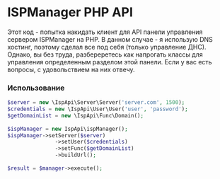 # ISPManager PHP API

Этот код - попытка накидать клиент для API панели управления сервером ISPManager на PHP. В данном случае - я использую DNS хостинг, поэтому сделал все под себя (только управление ДНС). Однако, вы без труда, разбереретесь как напрогать классы для управления определенным разделом этой панели. Если у вас есть вопросы, с удовольствием на них отвечу.

### Использование


```php
$server = new \IspApi\Server\Server('server.com', 1500);
$credentials = new \IspApi\User\User('user', 'password');
$getDomainList = new \IspApi\Func\Domain();
 
$ispManager = new IspApi\ispManager();
$ispManager->setServer($server)
               ->setUser($credentials)
               ->setFunc($getDomainList)
               ->buildUrl();
               
$result = $manager->execute();

```